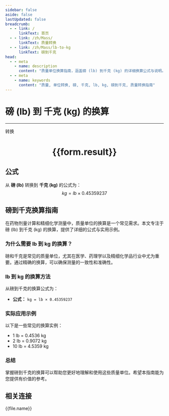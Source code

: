 ```yaml
---
sidebar: false
aside: false
lastUpdated: false
breadcrumb:
  - - link: /
      linkText: 首页
  - - link: /zh/Mass/
      linkText: 质量转换
  - - link: /zh/Mass/lb-to-kg
      linkText: 磅到千克
head:
  - - meta
    - name: description
      content: "质量单位换算指南，涵盖磅 (lb) 到千克 (kg) 的详细换算公式与说明。"
  - - meta
    - name: keywords
      content: "质量, 单位转换, 磅, 千克, lb, kg, 磅到千克, 质量转换指南"
---
```

# 磅 (lb) 到 千克 (kg) 的换算
---
<script setup>
import { onMounted, reactive, inject, ref } from 'vue'
import { NButton, NForm, NFormItem, NInput, NInputNumber, NSelect, NCard, useMessage,NGrid ,NGi } from 'naive-ui'
import { defineClientComponent } from 'vitepress'
import { Mass } from '../../files';

const convert = inject('convert')

const form = reactive({
  number: null,
  result: '',
})

const convertHandler = () => {
  if (form.number !== null && !isNaN(form.number)) {
    const convertedValue = parseFloat(form.number) * 0.45359237
    form.result = `${form.number}lb = ${convertedValue.toFixed(4)}kg`
  } else {
    form.result = '请输入有效的数值。'
  }
}
</script>

<n-form size="large" :model="form">
  <n-form-item label="磅 (lb)">
    <n-input-number v-model:value="form.number" placeholder="输入磅" style="width: 100%" />
  </n-form-item>
  <n-form-item>
    <n-button type="primary" @click="convertHandler" block>转换</n-button>
  </n-form-item>
</n-form>

<n-card  embedded :bordered="false" hoverable>
  <div  style="text-align:center">
    <h1>{{form.result}}</h1>
  </div>
</n-card>

## 公式

从 **磅 (lb)** 转换到 **千克 (kg)** 的公式为：
$$ kg = lb \times 0.45359237 $$

## 磅到千克换算指南

在药物剂量计算和精细化学测量中，质量单位的换算是一个常见需求。本文专注于磅 (lb) 到千克 (kg) 的换算，提供了详细的公式与实用示例。

### 为什么需要 lb 到 kg 的换算？

磅和千克是常见的质量单位，尤其在医学、药理学以及精细化学品行业中尤为重要。通过精确的换算，可以确保测量的一致性和准确性。

### lb 到 kg 的换算方法

从磅到千克的换算公式为：

- **公式：** `kg = lb × 0.45359237`

### 实际应用示例

以下是一些常见的换算实例：

- 1 lb = 0.4536 kg
- 2 lb = 0.9072 kg
- 10 lb = 4.5359 kg

### 总结

掌握磅到千克的换算可以帮助您更好地理解和使用这些质量单位。希望本指南能为您提供有价值的参考。

## 相关连接
<n-grid x-gap="12" :cols="4">
  <n-gi v-for="(file, index) in Mass" :key="index">
    <n-button
      text
      tag="a"
      :href="file.path"
      type="primary"
    >
      {{file.name}}
    </n-button>
  </n-gi>
</n-grid>